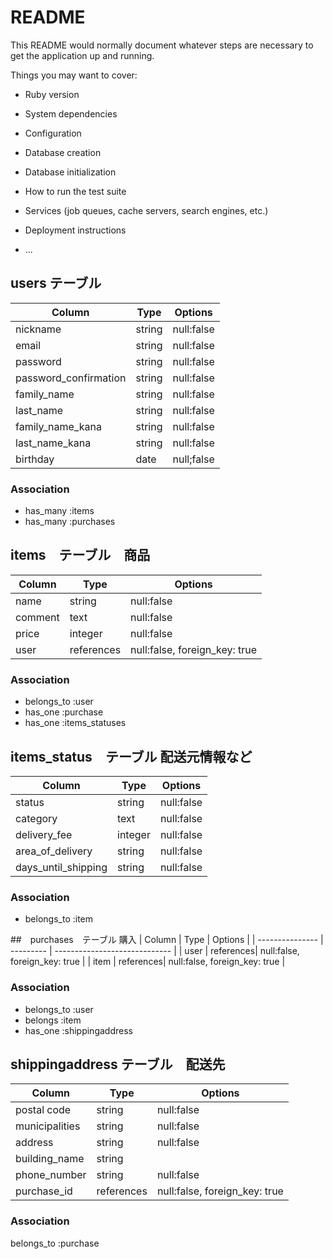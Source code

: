 # README

This README would normally document whatever steps are necessary to get the
application up and running.

Things you may want to cover:

* Ruby version

* System dependencies

* Configuration

* Database creation

* Database initialization

* How to run the test suite

* Services (job queues, cache servers, search engines, etc.)

* Deployment instructions

* ...

## users テーブル　

| Column                 | Type   | Options   |
| ---------------------- | ------ | --------- |
| nickname               | string | null:false|
| email                  | string | null:false|
| password               | string | null:false|
| password_confirmation  | string | null:false|
| family_name            | string | null:false|
| last_name              | string | null:false|
| family_name_kana       | string | null:false|
| last_name_kana         | string | null:false|
| birthday               | date   | null;false|


### Association

- has_many :items
- has_many :purchases

## items　テーブル　商品

| Column            | Type      | Options                       |
| ----------------- | --------- | ----------------------------- |
| name              | string    | null:false                    |
| comment           | text      | null:false                    |
| price             | integer   | null:false                    |
| user              | references| null:false, foreign_key: true |

### Association
- belongs_to :user
- has_one    :purchase
- has_one    :items_statuses

## items_status　テーブル 配送元情報など
| Column              | Type      | Options                       |
| ------------------- | --------- | ----------------------------- |
| status              | string    | null:false                    |
| category            | text      | null:false                    |
| delivery_fee        | integer   | null:false                    |
| area_of_delivery    | string    | null:false                    |
| days_until_shipping | string    | null:false                    |


### Association
- belongs_to :item

##　purchases　テーブル 購入
| Column          | Type      | Options                       |
| --------------- | --------- | ----------------------------- |
| user            | references| null:false, foreign_key: true |
| item            | references| null:false, foreign_key: true |

### Association
- belongs_to :user
- belongs    :item
- has_one    :shippingaddress

## shippingaddress テーブル　配送先

| Column          | Type      | Options                       |
| --------------- | --------- | ----------------------------- |
| postal code     | string    | null:false                    |
| municipalities  | string    | null:false                    |
| address         | string    | null:false                    |
| building_name   | string    |                               |
| phone_number    | string    | null:false                    |
| purchase_id     | references| null:false, foreign_key: true |

### Association
belongs_to :purchase